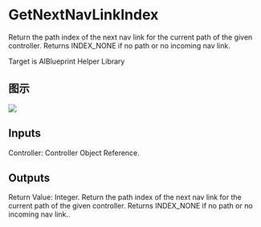 # GetNextNavLinkIndex

Return the path index of the next nav link for the current path of the given controller. Returns INDEX_NONE if no path or no incoming nav link.

Target is AIBlueprint Helper Library

## 图示

![]($-20221218-17464606.png)

## Inputs

Controller: Controller Object Reference.  

## Outputs

Return Value: Integer. Return the path index of the next nav link for the current path of the given controller. Returns INDEX_NONE if no path or no incoming nav link..

